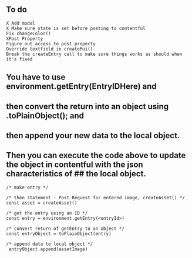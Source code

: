 ## To do
    X Add modal
    X Make sure state is set before posting to contentful
    Fix changeColor()
    XPost Property
    Figure out access to post property
    Override textfield in createMui()
    Break the createEntry call to make sure things works as should when it's fixed

## You have to use environment.getEntry(EntryIDHere) and 
##    then convert the return into an object using .toPlainObject(); and 
##  then append your new data to the local object.
##  Then you can execute the code above to update the object in contentful with the json characteristics of ##  the local object.
    /* make entry */

    /* then statement - Post Request for entered image, createAsset() */
    const asset = createAsset()

    /* get the entry using an ID */
    const entry = environment.getEntry(<entryId>)

    /* convert return of getEntry to an object */
    const entryObject = toPlainObject(entry)

    /* append data to local object */
     entryObject.append(assetImage)
